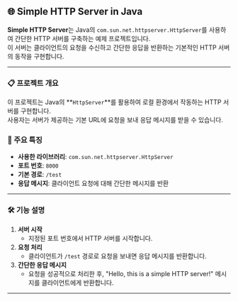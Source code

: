 ## 🌐 Simple HTTP Server in Java

**Simple HTTP Server**는 Java의 `com.sun.net.httpserver.HttpServer`를 사용하여 간단한 HTTP 서버를 구축하는 예제 프로젝트입니다.  
이 서버는 클라이언트의 요청을 수신하고 간단한 응답을 반환하는 기본적인 HTTP 서버의 동작을 구현합니다.

---

### 📋 프로젝트 개요

이 프로젝트는 Java의 **`HttpServer`**를 활용하여 로컬 환경에서 작동하는 HTTP 서버를 구현합니다.  
사용자는 서버가 제공하는 기본 URL에 요청을 보내 응답 메시지를 받을 수 있습니다.

### 🔧 주요 특징

- **사용한 라이브러리**: `com.sun.net.httpserver.HttpServer`
- **포트 번호**: `8000`
- **기본 경로**: `/test`
- **응답 메시지**: 클라이언트 요청에 대해 간단한 메시지를 반환

---

### 🛠️ 기능 설명

1. **서버 시작**
   - 지정된 포트 번호에서 HTTP 서버를 시작합니다.
2. **요청 처리**
   - 클라이언트가 `/test` 경로로 요청을 보내면 응답 메시지를 반환합니다.
3. **간단한 응답 메시지**
   - 요청을 성공적으로 처리한 후, "Hello, this is a simple HTTP server!" 메시지를 클라이언트에게 반환합니다.

---
